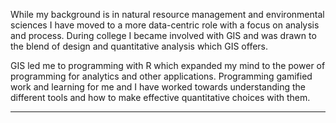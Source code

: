 
While my background is in natural resource management and environmental sciences I have moved to a more data-centric role with a focus on analysis and process. During college I became involved with GIS and was drawn to the blend of design and quantitative analysis which GIS offers.

GIS led me to programming with R which expanded my mind to the power of programming for analytics and other applications. Programming gamified work and learning for me and I have worked towards understanding the different tools and how to make effective quantitative choices with them.

***
